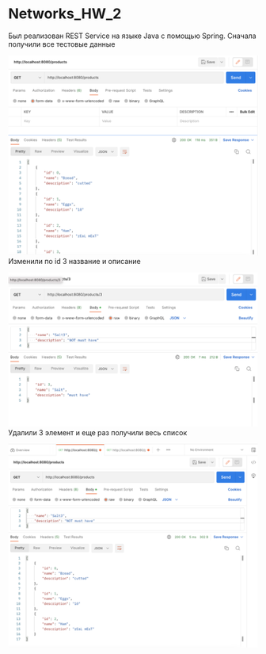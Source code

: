 # Networks_HW_2

Был реализован REST Service на языке Java с помощью Spring.
Сначала получили все тестовые данные

![alt text](screenshots/postman1.png)
Изменили по id 3 название и описание

![alt text](screenshots/postman2.png)
Удалили 3 элемент и еще раз получили весь список

![alt text](screenshots/postman3.png)

